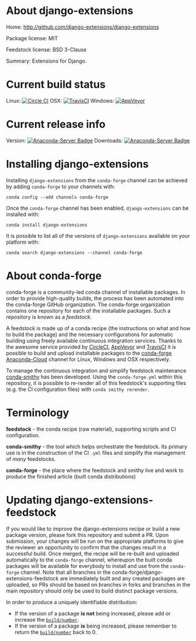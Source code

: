 About django-extensions
=======================

Home: http://github.com/django-extensions/django-extensions

Package license: MIT

Feedstock license: BSD 3-Clause

Summary: Extensions for Django.



Current build status
====================

Linux: [![Circle CI](https://circleci.com/gh/conda-forge/django-extensions-feedstock.svg?style=shield)](https://circleci.com/gh/conda-forge/django-extensions-feedstock)
OSX: [![TravisCI](https://travis-ci.org/conda-forge/django-extensions-feedstock.svg?branch=master)](https://travis-ci.org/conda-forge/django-extensions-feedstock)
Windows: [![AppVeyor](https://ci.appveyor.com/api/projects/status/github/conda-forge/django-extensions-feedstock?svg=True)](https://ci.appveyor.com/project/conda-forge/django-extensions-feedstock/branch/master)

Current release info
====================
Version: [![Anaconda-Server Badge](https://anaconda.org/conda-forge/django-extensions/badges/version.svg)](https://anaconda.org/conda-forge/django-extensions)
Downloads: [![Anaconda-Server Badge](https://anaconda.org/conda-forge/django-extensions/badges/downloads.svg)](https://anaconda.org/conda-forge/django-extensions)

Installing django-extensions
============================

Installing `django-extensions` from the `conda-forge` channel can be achieved by adding `conda-forge` to your channels with:

```
conda config --add channels conda-forge
```

Once the `conda-forge` channel has been enabled, `django-extensions` can be installed with:

```
conda install django-extensions
```

It is possible to list all of the versions of `django-extensions` available on your platform with:

```
conda search django-extensions --channel conda-forge
```


About conda-forge
=================

conda-forge is a community-led conda channel of installable packages.
In order to provide high-quality builds, the process has been automated into the
conda-forge GitHub organization. The conda-forge organization contains one repository
for each of the installable packages. Such a repository is known as a *feedstock*.

A feedstock is made up of a conda recipe (the instructions on what and how to build
the package) and the necessary configurations for automatic building using freely
available continuous integration services. Thanks to the awesome service provided by
[CircleCI](https://circleci.com/), [AppVeyor](http://www.appveyor.com/)
and [TravisCI](https://travis-ci.org/) it is possible to build and upload installable
packages to the [conda-forge](https://anaconda.org/conda-forge)
[Anaconda-Cloud](http://docs.anaconda.org/) channel for Linux, Windows and OSX respectively.

To manage the continuous integration and simplify feedstock maintenance
[conda-smithy](http://github.com/conda-forge/conda-smithy) has been developed.
Using the ``conda-forge.yml`` within this repository, it is possible to re-render all of
this feedstock's supporting files (e.g. the CI configuration files) with ``conda smithy rerender``.


Terminology
===========

**feedstock** - the conda recipe (raw material), supporting scripts and CI configuration.

**conda-smithy** - the tool which helps orchestrate the feedstock.
                   Its primary use is in the construction of the CI ``.yml`` files
                   and simplify the management of *many* feedstocks.

**conda-forge** - the place where the feedstock and smithy live and work to
                  produce the finished article (built conda distributions)


Updating django-extensions-feedstock
====================================

If you would like to improve the django-extensions recipe or build a new
package version, please fork this repository and submit a PR. Upon submission,
your changes will be run on the appropriate platforms to give the reviewer an
opportunity to confirm that the changes result in a successful build. Once
merged, the recipe will be re-built and uploaded automatically to the
`conda-forge` channel, whereupon the built conda packages will be available for
everybody to install and use from the `conda-forge` channel.
Note that all branches in the conda-forge/django-extensions-feedstock are
immediately built and any created packages are uploaded, so PRs should be based
on branches in forks and branches in the main repository should only be used to
build distinct package versions.

In order to produce a uniquely identifiable distribution:
 * If the version of a package **is not** being increased, please add or increase
   the [``build/number``](http://conda.pydata.org/docs/building/meta-yaml.html#build-number-and-string).
 * If the version of a package **is** being increased, please remember to return
   the [``build/number``](http://conda.pydata.org/docs/building/meta-yaml.html#build-number-and-string)
   back to 0.
